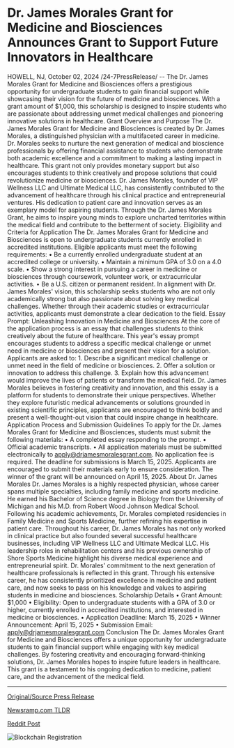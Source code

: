 # Dr. James Morales Grant for Medicine and Biosciences Announces Grant to Support Future Innovators in Healthcare

HOWELL, NJ, October 02, 2024 /24-7PressRelease/ -- The Dr. James Morales Grant for Medicine and Biosciences offers a prestigious opportunity for undergraduate students to gain financial support while showcasing their vision for the future of medicine and biosciences. With a grant amount of $1,000, this scholarship is designed to inspire students who are passionate about addressing unmet medical challenges and pioneering innovative solutions in healthcare.  Grant Overview and Purpose The Dr. James Morales Grant for Medicine and Biosciences is created by Dr. James Morales, a distinguished physician with a multifaceted career in medicine. Dr. Morales seeks to nurture the next generation of medical and bioscience professionals by offering financial assistance to students who demonstrate both academic excellence and a commitment to making a lasting impact in healthcare. This grant not only provides monetary support but also encourages students to think creatively and propose solutions that could revolutionize medicine or biosciences.  Dr. James Morales, founder of VIP Wellness LLC and Ultimate Medical LLC, has consistently contributed to the advancement of healthcare through his clinical practice and entrepreneurial ventures. His dedication to patient care and innovation serves as an exemplary model for aspiring students. Through the Dr. James Morales Grant, he aims to inspire young minds to explore uncharted territories within the medical field and contribute to the betterment of society.  Eligibility and Criteria for Application The Dr. James Morales Grant for Medicine and Biosciences is open to undergraduate students currently enrolled in accredited institutions. Eligible applicants must meet the following requirements:  •	Be a currently enrolled undergraduate student at an accredited college or university. •	Maintain a minimum GPA of 3.0 on a 4.0 scale. •	Show a strong interest in pursuing a career in medicine or biosciences through coursework, volunteer work, or extracurricular activities. •	Be a U.S. citizen or permanent resident.  In alignment with Dr. James Morales' vision, this scholarship seeks students who are not only academically strong but also passionate about solving key medical challenges. Whether through their academic studies or extracurricular activities, applicants must demonstrate a clear dedication to the field.  Essay Prompt: Unleashing Innovation in Medicine and Biosciences At the core of the application process is an essay that challenges students to think creatively about the future of healthcare. This year's essay prompt encourages students to address a specific medical challenge or unmet need in medicine or biosciences and present their vision for a solution.  Applicants are asked to: 1.	Describe a significant medical challenge or unmet need in the field of medicine or biosciences. 2.	Offer a solution or innovation to address this challenge. 3.	Explain how this advancement would improve the lives of patients or transform the medical field.  Dr. James Morales believes in fostering creativity and innovation, and this essay is a platform for students to demonstrate their unique perspectives. Whether they explore futuristic medical advancements or solutions grounded in existing scientific principles, applicants are encouraged to think boldly and present a well-thought-out vision that could inspire change in healthcare.  Application Process and Submission Guidelines To apply for the Dr. James Morales Grant for Medicine and Biosciences, students must submit the following materials: •	A completed essay responding to the prompt. •	Official academic transcripts. •	All application materials must be submitted electronically to apply@drjamesmoralesgrant.com. No application fee is required.  The deadline for submissions is March 15, 2025. Applicants are encouraged to submit their materials early to ensure consideration. The winner of the grant will be announced on April 15, 2025.  About Dr. James Morales Dr. James Morales is a highly respected physician, whose career spans multiple specialties, including family medicine and sports medicine. He earned his Bachelor of Science degree in Biology from the University of Michigan and his M.D. from Robert Wood Johnson Medical School. Following his academic achievements, Dr. Morales completed residencies in Family Medicine and Sports Medicine, further refining his expertise in patient care.  Throughout his career, Dr. James Morales has not only worked in clinical practice but also founded several successful healthcare businesses, including VIP Wellness LLC and Ultimate Medical LLC. His leadership roles in rehabilitation centers and his previous ownership of Shore Sports Medicine highlight his diverse medical experience and entrepreneurial spirit.  Dr. Morales' commitment to the next generation of healthcare professionals is reflected in this grant. Through his extensive career, he has consistently prioritized excellence in medicine and patient care, and now seeks to pass on his knowledge and values to aspiring students in medicine and biosciences.  Scholarship Details •	Grant Amount: $1,000 •	Eligibility: Open to undergraduate students with a GPA of 3.0 or higher, currently enrolled in accredited institutions, and interested in medicine or biosciences. •	Application Deadline: March 15, 2025 •	Winner Announcement: April 15, 2025 •	Submission Email: apply@drjamesmoralesgrant.com  Conclusion The Dr. James Morales Grant for Medicine and Biosciences offers a unique opportunity for undergraduate students to gain financial support while engaging with key medical challenges. By fostering creativity and encouraging forward-thinking solutions, Dr. James Morales hopes to inspire future leaders in healthcare. This grant is a testament to his ongoing dedication to medicine, patient care, and the advancement of the medical field. 

---

[Original/Source Press Release](https://www.24-7pressrelease.com/press-release/514874/dr-james-morales-grant-for-medicine-and-biosciences-announces-grant-to-support-future-innovators-in-healthcare)
                    

[Newsramp.com TLDR](https://newsramp.com/curated-news/dr-james-morales-grant-empowering-future-innovators-in-healthcare/4fae8dac31d1cf9324e51d26736253e0) 

 



[Reddit Post](https://www.reddit.com/r/HealthCareNewsInfo/comments/1fuh3ng/dr_james_morales_grant_empowering_future/) 



![Blockchain Registration](https://cdn.newsramp.app/24-7PressRelease/qrcode/2410/2/limeQkQ6.webp)